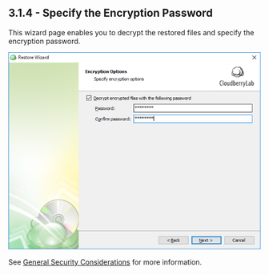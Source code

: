 ## 3.1.4 - Specify the Encryption Password

This wizard page enables you to decrypt the restored files and specify the encryption password.

![](/assets/specify-encryption-password.png)

See [General Security Considerations](/concepts/general-security-considerations.md) for more information.

